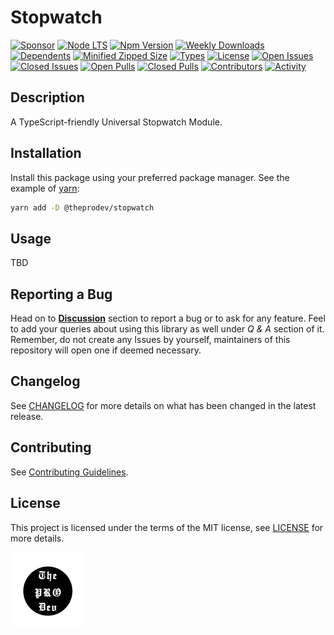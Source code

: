 <!-- markdownlint-configure-file { "MD033": false } -->

# Stopwatch

[![Sponsor](https://img.shields.io/badge/sponsor-30363D?style=for-the-badge&logo=GitHub-Sponsors&logoColor=#white)](https://github.com/sponsors/0xTheProDev)
[![Node LTS](https://img.shields.io/node/v-lts/@theprodev/stopwatch?style=for-the-badge)](https://nodejs.org)
[![Npm Version](https://img.shields.io/npm/v/@theprodev/stopwatch?style=for-the-badge)](https://www.npmjs.com/package/@theprodev/stopwatch)
[![Weekly Downloads](https://img.shields.io/npm/dw/@theprodev/stopwatch?style=for-the-badge)](https://www.npmjs.com/package/@theprodev/stopwatch)
[![Dependents](https://img.shields.io/librariesio/dependents/npm/@theprodev/stopwatch?style=for-the-badge)](https://www.npmjs.com/package/@theprodev/stopwatch)
[![Minified Zipped Size](https://img.shields.io/bundlephobia/minzip/@theprodev/stopwatch?style=for-the-badge)](https://www.npmjs.com/package/@theprodev/stopwatch)
[![Types](https://img.shields.io/npm/types/@theprodev/stopwatch?style=for-the-badge)](https://www.npmjs.com/package/@theprodev/stopwatch)
[![License](https://img.shields.io/github/license/0xTheProDev/js-utils?style=for-the-badge&label=licens)](https://github.com/0xTheProDev/js-utils/blob/main/LICENSE)
[![Open Issues](https://img.shields.io/github/issues-raw/0xTheProDev/js-utils?style=for-the-badge)](https://github.com/0xTheProDev/js-utils/issues)
[![Closed Issues](https://img.shields.io/github/issues-closed-raw/0xTheProDev/js-utils?style=for-the-badge)](https://github.com/0xTheProDev/js-utils/issues?q=is%3Aissue+is%3Aclosed)
[![Open Pulls](https://img.shields.io/github/issues-pr-raw/0xTheProDev/js-utils?style=for-the-badge)](https://github.com/0xTheProDev/js-utils/pulls)
[![Closed Pulls](https://img.shields.io/github/issues-pr-closed-raw/0xTheProDev/js-utils?style=for-the-badge)](https://github.com/0xTheProDev/js-utils/pulls?q=is%3Apr+is%3Aclosed)
[![Contributors](https://img.shields.io/github/contributors/0xTheProDev/js-utils?style=for-the-badge)](https://github.com/0xTheProDev/js-utils/graphs/contributors)
[![Activity](https://img.shields.io/github/last-commit/0xTheProDev/js-utils?style=for-the-badge&label=most%20recent%20activity)](https://github.com/0xTheProDev/js-utils/pulse)

## Description

A TypeScript-friendly Universal Stopwatch Module.

## Installation

Install this package using your preferred package manager. See the example of [yarn](https://yarnpkg.com):

```sh
yarn add -D @theprodev/stopwatch
```

## Usage

TBD

## Reporting a Bug

Head on to [**Discussion**](https://github.com/0xTheProDev/js-utils/discussions) section to report a bug or to ask for any feature. Feel to add your queries about using this library as well under _Q & A_ section of it. Remember, do not create any Issues by yourself, maintainers of this repository will open one if deemed necessary.

## Changelog

See [CHANGELOG](https://github.com/0xTheProDev/js-utils/blob/main/packages/stopwatch/CHANGELOG.md) for more details on what has been changed in the latest release.

## Contributing

See [Contributing Guidelines](https://github.com/0xTheProDev/js-utils/blob/main/.github/CONTRIBUTING.md).

## License

This project is licensed under the terms of the MIT license, see [LICENSE](https://github.com/0xTheProDev/js-utils/blob/main/LICENSE) for more details.

<a href="https://github.com/0xTheProDev">
  <img src=".github/assets/the-pro-dev-original.png" alt="The Pro Dev" height="120" width="120"/>
</a>
